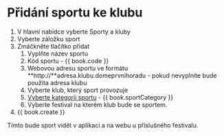 # Přidání sportu ke klubu

1. V hlavní nabídce vyberte Sporty a kluby
2. Vyberte záložku sport
3. Zmáčkněte tlačítko přidat
   1. Vyplňte název sportu
   2. Kód sportu - {{ book.code }}
   3. Webovou adresu sportu ve formátu **http://**adresa.klubu.domeprvnihoradu - pokud nevyplníte bude použita adresa klubu
   4. Vyberte klub, který sport provozuje
   5. [Vyberte kategorii sportu](/pridani-kategorie-sportu.md "Přejít na přidání nové kategorie") - {{ book.sportCategory }}
   6. Vyberte festival na kterém klub bude se sportem.
4. {{ book.create }}

Tímto bude sport vidět v aplikaci a na webu u příslušného festivalu.

